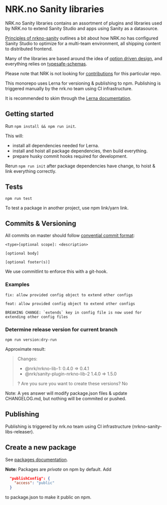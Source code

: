 # NRK.no Sanity libraries

NRK.no Sanity libraries contains an assortment of plugins and libraries used by NRK.no to extend
Sanity Studio and apps using Sanity as a datasource.

[Principles of nrkno-sanity](docs/nrkno-sanity-principles.md) outlines a bit about how NRK.no has configured Sanity Studio
to optimize for a multi-team environment, all shipping content to distributed frontend.

Many of the libraries are based around the idea of [option driven design](packages/sanity-plugin-nrkno-odd-utils/docs/option-driven-design.md),
and everything relies on [typesafe-schemas](packages/nrkno-sanity-typesafe-schemas/README.md).

Please note that NRK is not looking for [contributions](./CONTRIBUTING.md) for this particular repo.

This monorepo uses Lerna for versioning & publishing to npm.
Publishing is triggered manually by the nrk.no team using CI infrastructure.

It is recommended to skim through the [Lerna documentation](https://github.com/lerna/lernaAj).
 
## Getting started
Run `npm install && npm run init`. 

This will:
* install all dependencies needed for Lerna.
* install and hoist all package dependencies, then build everything.
* prepare husky commit hooks required for development.

Rerun `npm run init` after package dependencies have change, to hoist & link everything correctly.

## Tests

`npm run test`

To test a package in another project, use npm link/yarn link.

## Commits & Versioning

All commits on master should follow
[convential commit format](https://www.conventionalcommits.org/en/v1.0.0/#summary):

```
<type>[optional scope]: <description>

[optional body]

[optional footer(s)]
```

We use commitlint to enforce this with a git-hook.

### Examples
```
fix: allow provided config object to extend other configs
```

```
feat: allow provided config object to extend other configs

BREAKING CHANGE: `extends` key in config file is now used for extending other config files
```

### Determine release version for current branch

`npm run version:dry-run`

Approximate result:

> Changes:
>
> - @nrk/nrkno-lib-1: 0.4.0 => 0.4.1
> - @nrk/sanity-plugin-nrkno-lib-2 1.4.0 => 1.5.0
>
> ? Are you sure you want to create these versions? No

Note: A yes answer will modify package.json files & update CHANGELOG.md, but nothing will be commited or pushed.

## Publishing

Publishing is triggered by nrk.no team using CI infrastructure (nrkno-sanity-libs-releaser).

## Create a new package

See [packages documentation](docs/packages.md).

**Note:** Packages are _private_ on npm by default. 
Add 
```json
  "publishConfig": {
    "access": "public"
  }
```
to package.json to make it public on npm.
